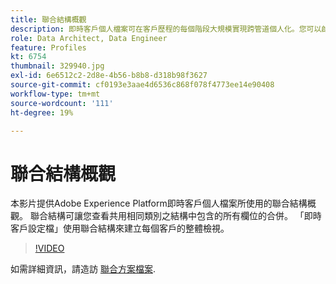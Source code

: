 ```yaml
---
title: 聯合結構概觀
description: 即時客戶個人檔案可在客戶歷程的每個階段大規模實現跨管道個人化。您可以啟用結構和對應的資料集，為「即時客戶設定檔」啟用批次或串流資料。
role: Data Architect, Data Engineer
feature: Profiles
kt: 6754
thumbnail: 329940.jpg
exl-id: 6e6512c2-2d8e-4b56-b8b8-d318b98f3627
source-git-commit: cf0193e3aae4d6536c868f078f4773ee14e90408
workflow-type: tm+mt
source-wordcount: '111'
ht-degree: 19%

---
```


# 聯合結構概觀

本影片提供Adobe Experience Platform即時客戶個人檔案所使用的聯合結構概觀。 聯合結構可讓您查看共用相同類別之結構中包含的所有欄位的合併。 「即時客戶設定檔」使用聯合結構來建立每個客戶的整體檢視。

>[!VIDEO](https://video.tv.adobe.com/v/329940?quality=12&learn=on)

如需詳細資訊，請造訪 [聯合方案檔案](https://experienceleague.adobe.com/docs/experience-platform/profile/union-schemas/union-schema.html).

